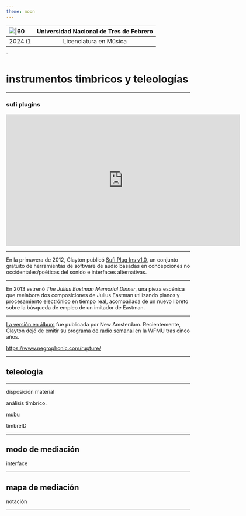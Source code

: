 ```yaml
---
theme: moon
---
```


| ![\|60](https://i.imgur.com/euXGFM2.png) | Universidad Nacional de Tres de Febrero |
| :--------------------------------------- | :-------------------------------------: |
| 2024  i1                                 |         Licenciatura en Música          |
´


# instrumentos timbricos y teleologías

---
### sufi plugins

<iframe title="vimeo-player" src="https://player.vimeo.com/video/41943354?h=c2cb057992" width="640" height="360" frameborder="0"    allowfullscreen></iframe>

---
En la primavera de 2012, Clayton publicó [Sufi Plug Ins v1.0](http://www.beyond-digital.org/sufiplugins/), un conjunto gratuito de herramientas de software de audio basadas en concepciones no occidentales/poéticas del sonido e interfaces alternativas.

---
En 2013 estrenó _The Julius Eastman Memorial Dinner_, una pieza escénica que reelabora dos composiciones de Julius Eastman utilizando pianos y procesamiento electrónico en tiempo real, acompañada de un nuevo libreto sobre la búsqueda de empleo de un imitador de Eastman. 

---

[La versión en álbum](https://negrophonic.com/2013/my-new-album-out-now/) fue publicada por New Amsterdam. Recientemente, Clayton dejó de emitir su [programa de radio semanal](http://wfmu.org/playlists/dr) en la WFMU tras cinco años.

https://www.negrophonic.com/rupture/

---

## teleologia
---

disposición material

análisis tímbrico.

mubu	

timbreID

---
## modo de mediación
interface

---

## mapa de mediación

notación

---

